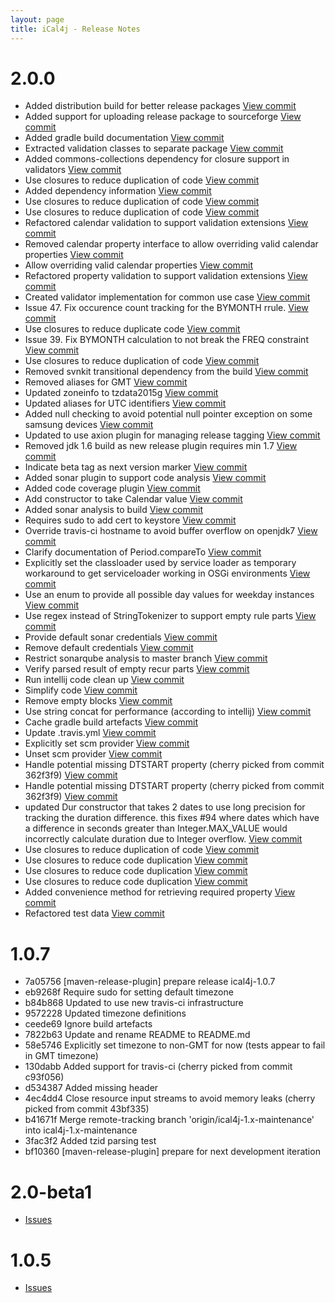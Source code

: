 ```yaml
---
layout: page
title: iCal4j - Release Notes
---
```


# 2.0.0

* Added distribution build for better release packages [View commit](http://github.com/ical4j/ical4j/commit/0b77e92517d6f48b9fb4baf96ee2b9eea0aa431f)
* Added support for uploading release package to sourceforge [View commit](http://github.com/ical4j/ical4j/commit/4ccbcaf0a799688df50153ef27e6c0fb8df3587b)
* Added gradle build documentation [View commit](http://github.com/ical4j/ical4j/commit/c01184fc4ff205fc2ade36883c500a5b47e66e13)
* Extracted validation classes to separate package [View commit](http://github.com/ical4j/ical4j/commit/d0b9d25b6bc27592c4656d0147b3f7727b1698e3)
* Added commons-collections dependency for closure support in validators [View commit](http://github.com/ical4j/ical4j/commit/325ff2de6003f5c3940aa37744f7d20773face17)
* Use closures to reduce duplication of code [View commit](http://github.com/ical4j/ical4j/commit/a04ef6fee7751a2209e8a4383ad4c844b2499fa3)
* Added dependency information [View commit](http://github.com/ical4j/ical4j/commit/24db50eb123428d775072c97065af5ed4b43496d)
* Use closures to reduce duplication of code [View commit](http://github.com/ical4j/ical4j/commit/43f9e508105b9c2432ed26ea5996563bacc1d1e0)
* Use closures to reduce duplication of code [View commit](http://github.com/ical4j/ical4j/commit/e5bae46036a0d351389134474dd6cf4988804785)
* Refactored calendar validation to support validation extensions [View commit](http://github.com/ical4j/ical4j/commit/689896b16e74352dc6b332b15872ae4e17088248)
* Removed calendar property interface to allow overriding valid calendar properties [View commit](http://github.com/ical4j/ical4j/commit/65d61f69c2b037255906cef7fb08c20acdf1518c)
* Allow overriding valid calendar properties [View commit](http://github.com/ical4j/ical4j/commit/0b196daa3bd34257189c184b7f056d7bbc987125)
* Refactored property validation to support validation extensions [View commit](http://github.com/ical4j/ical4j/commit/9754c11c1651b6cda154dad0709fdb7f08ba3cb8)
* Created validator implementation for common use case [View commit](http://github.com/ical4j/ical4j/commit/923292b1b7d049161a04182dcde59db20088c609)
* Issue 47. Fix occurence count tracking for the BYMONTH rrule. [View commit](http://github.com/ical4j/ical4j/commit/0dea8f1cc52f9718bf4c737e26a16bd0415d9e89)
* Use closures to reduce duplicate code [View commit](http://github.com/ical4j/ical4j/commit/ce778d66c5ef09aa960c6b62be83aac25bfe930a)
* Issue 39. Fix BYMONTH calculation to not break the FREQ constraint [View commit](http://github.com/ical4j/ical4j/commit/a2e3c4de21b2c05edf3b4c61d548ae821fc3fdd9)
* Use closures to reduce duplication of code [View commit](http://github.com/ical4j/ical4j/commit/fe20ea33b6dd1810766050825e9d442be7810b59)
* Removed svnkit transitional dependency from the build [View commit](http://github.com/ical4j/ical4j/commit/138b6f748b8969f1547b207ad1dcedce7048a8ee)
* Removed aliases for GMT [View commit](http://github.com/ical4j/ical4j/commit/532c90a47f6b2a17a7e2efa95db18c47cbc71860)
* Updated zoneinfo to tzdata2015g [View commit](http://github.com/ical4j/ical4j/commit/8668e436e6e940763479a23f353ba40bfbdbed1e)
* Updated aliases for UTC identifiers [View commit](http://github.com/ical4j/ical4j/commit/f27db3ca576f302153270604e80e8ddfb545d22d)
* Added null checking to avoid potential null pointer exception on some samsung devices [View commit](http://github.com/ical4j/ical4j/commit/e76b34b8737ea73914bcefb8e4db4bd0f083edff)
* Updated to use axion plugin for managing release tagging [View commit](http://github.com/ical4j/ical4j/commit/c565f643e76f29c050d5a5fa950b5f17db493bbe)
* Removed jdk 1.6 build as new release plugin requires min 1.7 [View commit](http://github.com/ical4j/ical4j/commit/8e81b752a52f3ebe138132bccc9d0eb291ed9f1f)
* Indicate beta tag as next version marker [View commit](http://github.com/ical4j/ical4j/commit/25936acfc5f8a51b0434459ef30d2824d97f9431)
* Added sonar plugin to support code analysis [View commit](http://github.com/ical4j/ical4j/commit/77eb31967a6584ba02f026954cdb3719e2da8beb)
* Added code coverage plugin [View commit](http://github.com/ical4j/ical4j/commit/7f6c223e0b6e3e64fb31c85bc737506ca8a07d6c)
* Add constructor to take Calendar value [View commit](http://github.com/ical4j/ical4j/commit/f387f17c1f3ba29af814fabc47e3ab812443e5e0)
* Added sonar analysis to build [View commit](http://github.com/ical4j/ical4j/commit/2d2707b00927b27185a35b0e3c74ced632fcb1cd)
* Requires sudo to add cert to keystore [View commit](http://github.com/ical4j/ical4j/commit/d45831a1a5223d671089cb24ec19fb00a48c89fb)
* Override travis-ci hostname to avoid buffer overflow on openjdk7 [View commit](http://github.com/ical4j/ical4j/commit/22161999705f9e1c0bafd892cdbc37bd0d5e7351)
* Clarify documentation of Period.compareTo [View commit](http://github.com/ical4j/ical4j/commit/9dec808b2c83e99eafe70edc567581e5d8187abe)
* Explicitly set the classloader used by service loader as temporary workaround to get serviceloader working in OSGi environments [View commit](http://github.com/ical4j/ical4j/commit/f89a26341d90dda85dd13beaf1d02a61d9eeb2f7)
* Use an enum to provide all possible day values for weekday instances [View commit](http://github.com/ical4j/ical4j/commit/f894c0f9e5fdabffccf94fa01a68ed2d863647a3)
* Use regex instead of StringTokenizer to support empty rule parts [View commit](http://github.com/ical4j/ical4j/commit/257f31f7f2699e3073bdfd659e658bfff962b751)
* Provide default sonar credentials [View commit](http://github.com/ical4j/ical4j/commit/2ad7a6bbede59773fd451829e8406fb46f09fea6)
* Remove default credentials [View commit](http://github.com/ical4j/ical4j/commit/35b942e64020c3cee8005b82dbc20db6e9587b63)
* Restrict sonarqube analysis to master branch [View commit](http://github.com/ical4j/ical4j/commit/3a562733b1db4f631c5fe4f2ae6b3906badf602e)
* Verify parsed result of empty recur parts [View commit](http://github.com/ical4j/ical4j/commit/288bd9b173407a3bf5c57714561c22029ccef29d)
* Run intellij code clean up [View commit](http://github.com/ical4j/ical4j/commit/716cab40c133acf7f5abf1d467249b50d6941ab0)
* Simplify code [View commit](http://github.com/ical4j/ical4j/commit/40bf2fcf2bae59b07a1619a3a5bfbe758f4bf043)
* Remove empty blocks [View commit](http://github.com/ical4j/ical4j/commit/773a2634beda5d8fc672c86a7a2a72239429339b)
* Use string concat for performance (according to intellij) [View commit](http://github.com/ical4j/ical4j/commit/0c96c693009f14e4da29d736777515a20d7f0518)
* Cache gradle build artefacts [View commit](http://github.com/ical4j/ical4j/commit/fb66d295252919596d6fd08c9915d8a1416a2c9d)
* Update .travis.yml [View commit](http://github.com/ical4j/ical4j/commit/cb7b91d8e58b0a6cd7105d1913898de400687ee7)
* Explicitly set scm provider [View commit](http://github.com/ical4j/ical4j/commit/d6ad180c1e233cb70d5dfa34ece40b6a51d8ae2e)
* Unset scm provider [View commit](http://github.com/ical4j/ical4j/commit/6111e8e0440981d35bdfce0f7a02fcfc79a44488)
* Handle potential missing DTSTART property (cherry picked from commit 362f3f9) [View commit](http://github.com/ical4j/ical4j/commit/f6bc5a5d367a4a6f894df2ac5fec53b2d9c4f53c)
* Handle potential missing DTSTART property (cherry picked from commit 362f3f9) [View commit](http://github.com/ical4j/ical4j/commit/c4fbee15332dd9600504d40f6734f164db1659d6)
* updated Dur constructor that takes 2 dates to use long precision for tracking the duration difference. this fixes #94 where dates which have a difference in seconds greater than Integer.MAX_VALUE would incorrectly calculate duration due to Integer overflow. [View commit](http://github.com/ical4j/ical4j/commit/d2154abe8b6dfa868bc52741fdbc254a6e6c8eaf)
* Use closures to reduce duplication of code [View commit](http://github.com/ical4j/ical4j/commit/4860a732968ca910ed477c460431e2279d2aedf8)
* Use closures to reduce code duplication [View commit](http://github.com/ical4j/ical4j/commit/b0c4d928aa1ee9b9993755dd1a0c19d3b3ad00b7)
* Use closures to reduce code duplication [View commit](http://github.com/ical4j/ical4j/commit/703b5e4861d137f0a7a6aa323edaf67bd9114a3b)
* Use closures to reduce code duplication [View commit](http://github.com/ical4j/ical4j/commit/bb9fc975e91f29990af7218f5d08b9d53803d39d)
* Added convenience method for retrieving required property [View commit](http://github.com/ical4j/ical4j/commit/7328d4140facbfdde38419eab6c3bf775704e05a)
* Refactored test data [View commit](http://github.com/ical4j/ical4j/commit/7bf5c496fe7796e87ffbdba587d22ae76cbda875)

# 1.0.7

* 7a05756 [maven-release-plugin] prepare release ical4j-1.0.7
* eb9268f Require sudo for setting default timezone
* b84b868 Updated to use new travis-ci infrastructure
* 9572228 Updated timezone definitions
* ceede69 Ignore build artefacts
* 7822b63 Update and rename README to README.md
* 58e5746 Explicitly set timezone to non-GMT for now (tests appear to fail in GMT timezone)
* 130dabb Added support for travis-ci (cherry picked from commit c93f056)
* d534387 Added missing header
* 4ec4dd4 Close resource input streams to avoid memory leaks (cherry picked from commit 43bf335)
* b41671f Merge remote-tracking branch 'origin/ical4j-1.x-maintenance' into ical4j-1.x-maintenance
* 3fac3f2 Added tzid parsing test
* bf10360 [maven-release-plugin] prepare for next development iteration

# 2.0-beta1

* [Issues](https://github.com/ical4j/ical4j/issues?utf8=%E2%9C%93&q=milestone%3A2.0-beta-1)

# 1.0.5

* [Issues](https://github.com/ical4j/ical4j/issues?utf8=%E2%9C%93&q=milestone%3A1.0.5)
